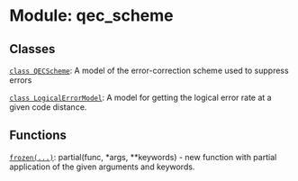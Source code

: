 # Module: qec_scheme






## Classes

[`class QECScheme`](../../qualtran/surface_code/QECScheme.md): A model of the error-correction scheme used to suppress errors

[`class LogicalErrorModel`](../../qualtran/surface_code/LogicalErrorModel.md): A model for getting the logical error rate at a given code distance.

## Functions

[`frozen(...)`](../../qualtran/drawing/musical_score/frozen.md): partial(func, *args, **keywords) - new function with partial application of the given arguments and keywords.

